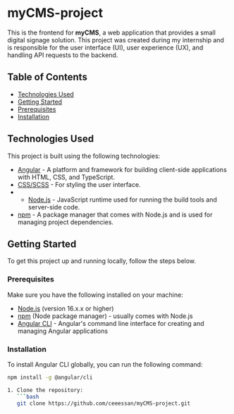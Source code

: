 # myCMS-project

This is the frontend for **myCMS**, a web application that provides a small digital signage solution. This project was created during my internship and is responsible for the user interface (UI), user experience (UX), and handling API requests to the backend.

## Table of Contents

- [Technologies Used](#technologies-used)
- [Getting Started](#getting-started)
- [Prerequisites](#prerequisites)
- [Installation](#installation)

## Technologies Used

This project is built using the following technologies:

- [Angular](https://angular.io/) - A platform and framework for building client-side applications with HTML, CSS, and TypeScript.
- [CSS/SCSS](https://sass-lang.com/) - For styling the user interface.
- - [Node.js](https://nodejs.org/) - JavaScript runtime used for running the build tools and server-side code.
- [npm](https://www.npmjs.com/) - A package manager that comes with Node.js and is used for managing project dependencies.

## Getting Started

To get this project up and running locally, follow the steps below.

### Prerequisites

Make sure you have the following installed on your machine:

- [Node.js](https://nodejs.org/) (version 16.x.x or higher)
- [npm](https://www.npmjs.com/) (Node package manager) - usually comes with Node.js
- [Angular CLI](https://angular.io/cli) - Angular's command line interface for creating and managing Angular applications

### Installation

To install Angular CLI globally, you can run the following command:

```bash
npm install -g @angular/cli

1. Clone the repository:
   ```bash
   git clone https://github.com/ceeessan/myCMS-project.git  
